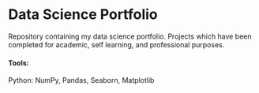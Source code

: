 # Data Science Portfolio
Repository containing my data science portfolio. Projects which have been completed for academic, self learning, and professional purposes.

#### Tools:
Python: NumPy, Pandas, Seaborn, Matplotlib
